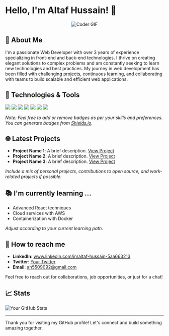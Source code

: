 # Hello, I'm Altaf Hussain! 👋

<p align=center>
<img src="https://github.com/AltafHunzai/AltafHunzai/assets/99405131/91ad6077-5497-4361-a446-62bd246d1551" alt="Coder GIF">
</p>

## 🚀 About Me
I'm a passionate Web Developer with over 3 years of experience specializing in front-end and back-end technologies. I thrive on creating elegant solutions to complex problems and am constantly seeking to learn new technologies and best practices. My journey in web development has been filled with challenging projects, continuous learning, and collaborating with teams to build scalable and efficient web applications.

## 🔧 Technologies & Tools
![](https://img.shields.io/badge/Code-JavaScript-yellow)
![](https://img.shields.io/badge/Code-React-blue)
![](https://img.shields.io/badge/Code-Node.js-green)
![](https://img.shields.io/badge/Tools-Docker-blue)
![](https://img.shields.io/badge/Database-MySQL-blue)
![](https://img.shields.io/badge/Tools-Git-orange)
![](https://img.shields.io/badge/Editor-VSCode-blue)

*Note: Feel free to add or remove badges as per your skills and preferences. You can generate badges from [Shields.io](https://shields.io/).*

## 🌐 Latest Projects
- **Project Name 1**: A brief description. [View Project](#)
- **Project Name 2**: A brief description. [View Project](#)
- **Project Name 3**: A brief description. [View Project](#)

*Include a mix of personal projects, contributions to open source, and work-related projects if possible.*

## 📚 I'm currently learning ...
- Advanced React techniques
- Cloud services with AWS
- Containerization with Docker

*Adjust according to your current learning path.*

## 🤝 How to reach me
- **LinkedIn**: www.linkedin.com/in/altaf-hussain-5aa663213
- **Twitter**: [Your Twitter](#)
- **Email**: ah5509092@gmail.com

Feel free to reach out for collaborations, job opportunities, or just for a chat!

## 📈 Stats
![Your GitHub Stats](https://github-readme-stats.vercel.app/api?username=AltafHunzai&show_icons=true&theme=radical)


---

Thank you for visiting my GitHub profile! Let's connect and build something amazing together.
